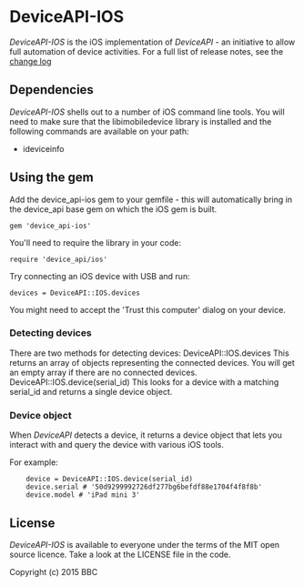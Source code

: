 # DeviceAPI-IOS


*DeviceAPI-IOS* is the iOS implementation of *DeviceAPI* - an initiative to allow full automation of device activities. For a full list of release notes, see the [change log](CHANGELOG.md)

## Dependencies

*DeviceAPI-IOS* shells out to a number of iOS command line tools. You will need to make sure that the libimobiledevice library is installed and the following commands are available on your path:
* ideviceinfo

## Using the gem

Add the device_api-ios gem to your gemfile - this will automatically bring in the device_api base gem on which the iOS gem is built.

    gem 'device_api-ios'

You'll need to require the library in your code:

    require 'device_api/ios'

Try connecting an iOS device with USB and run:

    devices = DeviceAPI::IOS.devices

You might need to accept the 'Trust this computer' dialog on your device.

### Detecting devices

There are two methods for detecting devices:
    DeviceAPI::IOS.devices
This returns an array of objects representing the connected devices. You will get an empty array if there are no connected devices.
    DeviceAPI::IOS.device(serial_id)
This looks for a device with a matching serial_id and returns a single device object.

### Device object

When *DeviceAPI* detects a device, it returns a device object that lets you interact with and query the device with various iOS tools.

For example:

        device = DeviceAPI::IOS.device(serial_id)
        device.serial # '50d9299992726df277bg6befdf88e1704f4f8f8b'
        device.model # 'iPad mini 3'

## License

*DeviceAPI-IOS* is available to everyone under the terms of the MIT open source licence. Take a look at the LICENSE file in the code.

Copyright (c) 2015 BBC
